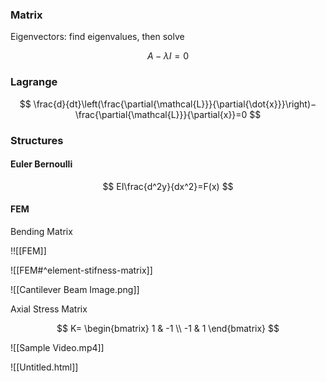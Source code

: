 ### Matrix

Eigenvectors: find eigenvalues, then solve

$$ A−λI=0 $$

### Lagrange
$$ \frac{d}{dt}\left(\frac{\partial{\mathcal{L}}}{\partial{\dot{x}}}\right)−\frac{\partial{\mathcal{L}}}{\partial{x}}=0 $$

### Structures

#### Euler Bernoulli
$$ EI\frac{d^2y}{dx^2}=F(x) $$

#### FEM

Bending Matrix

!![[FEM]]

![[FEM#^element-stifness-matrix]]

![[Cantilever Beam Image.png]]

Axial Stress Matrix

$$
K=
\begin{bmatrix}
1 & -1 \\
-1 & 1
\end{bmatrix}
$$

![[Sample Video.mp4]]

![[Untitled.html]]



